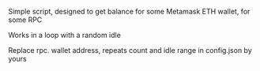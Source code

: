 Simple script, designed to get balance for some Metamask ETH wallet, for some RPC

Works in a loop with a random idle

Replace rpc. wallet address, repeats count and idle range in config.json by yours

